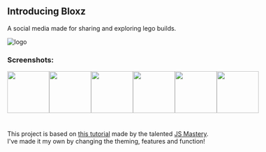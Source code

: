 ## Introducing Bloxz

A social media made for sharing and exploring lego builds.

![logo](https://github.com/user-attachments/assets/2ad5639e-bbc2-4579-9928-24e28a601583)


### Screenshots:

<div style="display: flex">
  <img style="width: 10vw" src="https://github.com/user-attachments/assets/53373224-c82b-4847-af73-906e2a3d1488" />
  <img style="width: 10vw" src="https://github.com/user-attachments/assets/6f567320-640f-446d-b5d3-e5f6ad1b14dc" />
  <img style="width: 10vw" src="https://github.com/user-attachments/assets/dec62b23-df8a-4a5a-8d38-129204e9c317" />
  <img style="width: 10vw" src="https://github.com/user-attachments/assets/971222f2-6b24-4b41-974f-14f9346dd73c" />
  <img style="width: 10vw" src="https://github.com/user-attachments/assets/8b424428-5d56-41d8-a9f7-dcd9d91b103f" />
  <img style="width: 10vw" src="https://github.com/user-attachments/assets/1017b6f8-ea3e-49b6-b98a-11e2fa0af6a7" />
</div>

#

This project is based on [this tutorial](https://www.youtube.com/watch?v=ZBCUegTZF7M) made by the talented [JS Mastery](https://www.youtube.com/@javascriptmastery). <br> I've made it my own by changing the theming, features and function!
